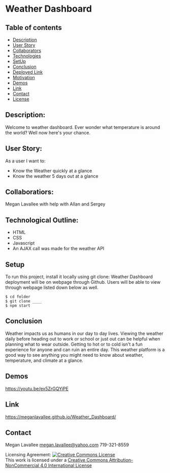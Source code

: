 # Weather Dashboard

## Table of contents

- [Description](#description)
- [User Story](#user-story)
- [Collaborators](#collaborators)
- [Technologies](#technologies)
- [SetUp](#setup)
- [Conclusion](#conclusion)
- [Deployed Link](#github)
- [Motivation](#motivation)
- [Demos](#demos)
- [Link](#link)
- [Contact](#contact)
- [License](#license)

## Description:
Welcome to weather dashboard.  Ever wonder what temperature is around the world?  Well now here's your chance.  

## User Story:
As a user I want to: 
- Know the Weather quickly at a glance
- Know the weather 5 days out at a glance 

## Collaboratiors:
Megan Lavallee with help with Allan and Sergey

## Technological Outline:
 - HTML
 - CSS
 - Javascript 
 - An AJAX call was made for the weather API

## Setup
To run this project, install it locally using git clone:
Weather Dashboard deployment will be on webpage through Github. Users will be able to view through webpage listed down below as well. 
```
$ cd folder
$ git clone ____
$ npm start
```

## Conclusion
Weather impacts us as humans in our day to day lives.  Viewing the weather daily before heading out to work or school or just out can be helpful when planning what to wear outside.  Getting to hot or to cold isn't a fun experience for anyone and can ruin an entire day.  This weather platform is a good way to see anything you might need to know about weather, temperature, and climate at a glance.

## Demos
https://youtu.be/ex5ZrGQYiPE 

## Link 
https://meganlavallee.github.io/Weather_Dashboard/

## Contact
Megan Lavallee
megan.lavallee@yahoo.com
719-321-8559

Licensing Agreement:
<a rel="license" href="http://creativecommons.org/licenses/by-nc/4.0/"><img alt="Creative Commons License" style="border-width:0" src="https://i.creativecommons.org/l/by-nc/4.0/88x31.png" /></a><br />This work is licensed under a <a rel="license" href="http://creativecommons.org/licenses/by-nc/4.0/">Creative Commons Attribution-NonCommercial 4.0 International License</a>